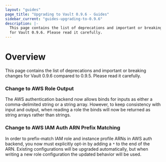 ```yaml
---
layout: "guides"
page_title: "Upgrading to Vault 0.9.6 - Guides"
sidebar_current: "guides-upgrading-to-0.9.6"
description: |-
  This page contains the list of deprecations and important or breaking changes
  for Vault 0.9.6. Please read it carefully.
---
```


# Overview

This page contains the list of deprecations and important or breaking changes
for Vault 0.9.6 compared to 0.9.5. Please read it carefully.

### Change to AWS Role Output

The AWS authentication backend now allows binds for inputs as either a
comma-delimited string or a string array. However, to keep consistency with
input and output, when reading a role the binds will now be returned as string
arrays rather than strings.

### Change to AWS IAM Auth ARN Prefix Matching

In order to prefix-match IAM role and instance profile ARNs in AWS auth
backend, you now must explicitly opt-in by adding a `*` to the end of the ARN.
Existing configurations will be upgraded automatically, but when writing a new
role configuration the updated behavior will be used.
